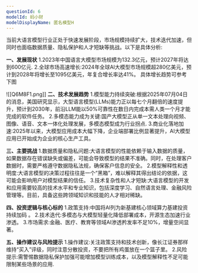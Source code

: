 ```yaml
---
questionId: 6
modelId: 蚂小财
modelDisplayName: 匿名模型H
---
```

当前大语言模型行业正处于快速发展阶段，市场规模持续扩大，技术迭代加速，但同时也面临数据质量、隐私保护和人才短缺等挑战。以下是具体分析:

**一、发展现状**
1.2023年中国语言大模型市场规模为132.3亿元，预计2027年将达到600亿元.
2.全球市场高速增长:2024年全球AI大模型市场规模超280亿美元，预计到2028年将增长至1095亿美元，年复合增长率达41%。
具体增长趋势可参考下图

![[Q6M8F1.png]]
**二、技术发展趋势**
1.模型能力持续突破:根据2025年07月04日的消息，美国研究显示，大型语言模型(LLMs)能力正以每七个月翻倍的速度提升，预计到2030年，前沿LLM能以50%可靠性在数日内完成本需人类一个月才能完成的软件任务。
2.多模态能力成为关键:国产大模型正从单一文本处理向视频、图像、语音、文本一体化处理发展，多模态模型成为行业拐点.
3.商业化落地加速:2025年以来，大模型应用成本大幅下降，企业端部署比例显著提升，AI大模型应用已开始成为企业的核心生产工具。

**三、主要挑战**
1.数据质量和隐私问题:大语言模型的性能依赖于输入数据的质量，如果数据存在错误缺失或偏差，可能会导致模型的结果不准确。同时，在处理客户数据时，需要严格遵守数据隐私法规，确保客户信息的安全。
2.模型解释性和透明度:大语言模型的决策过程往往是一个“黑箱”，难以解释其得出结论的依据，这可能会影响用户对模型结果的信任。
3.技术复杂性和人才短缺:大语言模型的开发和应用需要较高的技术水平和专业知识，包括深度学习、自然语言处理、金融风险管理等。目前，具备这些跨领域知识和技能的人才相对稀缺。

**四、投资逻辑与核心标的**
1.政策支持:中国将AI列为新基建核心领域算力基建投资持续加码 。
2.技术迭代:多模态与大模型轻量化降低部署成本，开源生态加速行业渗透。
3.市场需求:金融、医疗、教育等领域AI渗透矜发率不足10%，增量空间显著。

**五、操作建议与风险提示**
1.操作建议:关注政策支持和技术创新，像长江证券那样维持“买入”评级，同时注意分散投资，不要把所有鸡蛋放在一个篮子里。
2.风险提示:需警惕数据隐私保护加强可能增加模型训练成本，以及模型解释性不足可能限制某些场景的应用.